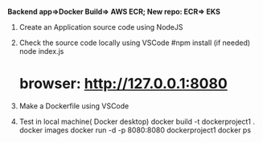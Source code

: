**Backend app=>Docker Build=> AWS ECR; New repo: ECR=> EKS**

1. Create an Application source code using NodeJS
   
2. Check the source code locally using VSCode
	#npm install		(if needed)
	node index.js
	# browser: http://127.0.0.1:8080

4. Make a Dockerfile using VSCode
   
5. Test in local machine( Docker desktop)
	docker build -t dockerproject1 .
	docker images
	docker run -d -p 8080:8080 dockerproject1
	docker ps
